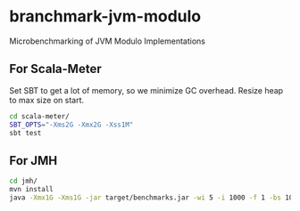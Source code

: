 # branchmark-jvm-modulo
Microbenchmarking of JVM Modulo Implementations

## For Scala-Meter
Set SBT to get a lot of memory, so we minimize GC overhead. Resize heap to max size on start.

```bash
cd scala-meter/
SBT_OPTS="-Xms2G -Xmx2G -Xss1M"
sbt test
```

## For JMH

```bash
cd jmh/
mvn install
java -Xmx1G -Xms1G -jar target/benchmarks.jar -wi 5 -i 1000 -f 1 -bs 1000000
```
